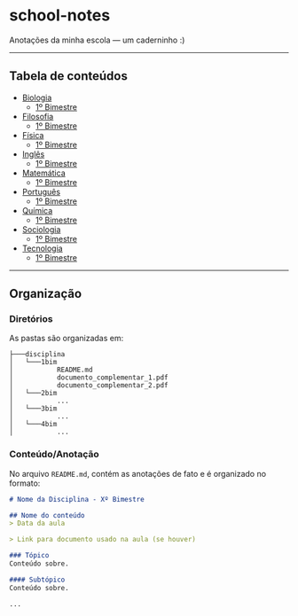 # school-notes
Anotações da minha escola — um caderninho :)

---

## Tabela de conteúdos
- [Biologia](./biologia)
  - [1º Bimestre](./biologia/1bim)
- [Filosofia](./filosofia)
  - [1º Bimestre](./filosofia/1bim)
- [Física](./fisica)
  - [1º Bimestre](./fisica/1bim)
- [Inglês](./ingles)
  - [1º Bimestre](./ingles/1bim)
- [Matemática](./matematica)
  - [1º Bimestre](./matematica/1bim)
- [Português](./portugues)
  - [1º Bimestre](./portugues/1bim)
- [Química](./quimica)
  - [1º Bimestre](./quimica/1bim)
- [Sociologia](./sociologia)
  - [1º Bimestre](./sociologia/1bim)
- [Tecnologia](./tecnologia)
  - [1º Bimestre](./tecnologia/1bim)

---

## Organização

### Diretórios
As pastas são organizadas em:

```
├───disciplina
│   └───1bim
│           README.md
│           documento_complementar_1.pdf
│           documento_complementar_2.pdf
│   └───2bim
│           ...
│   └───3bim
│           ...
│   └───4bim
│           ...
```

### Conteúdo/Anotação

No arquivo `README.md`, contém as anotações de fato e é organizado no formato:

```markdown
# Nome da Disciplina - Xº Bimestre

## Nome do conteúdo
> Data da aula

> Link para documento usado na aula (se houver)

### Tópico
Conteúdo sobre.

#### Subtópico
Conteúdo sobre.

...
```
